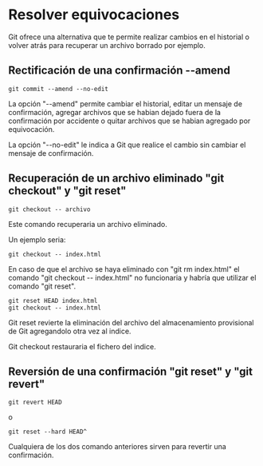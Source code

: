 # Resolver equivocaciones #
Git ofrece una alternativa que te permite realizar cambios en el historial o volver atrás para recuperar un archivo borrado por ejemplo.

## Rectificación de una confirmación --amend ##

    git commit --amend --no-edit

La opción "--amend" permite cambiar el historial, editar un mensaje de confirmación, agregar archivos que se habian dejado fuera de la confirmación por accidente o quitar archivos que se habian agregado por equivocación.

La opción "--no-edit" le indica a Git que realice el cambio sin cambiar el mensaje de confirmación.

## Recuperación de un archivo eliminado "git checkout" y "git reset" ##

    git checkout -- archivo

Este comando recuperaria un archivo eliminado.

Un ejemplo seria:

    git checkout -- index.html

En caso de que el archivo se haya eliminado con "git rm index.html" el comando "git checkout -- index.html" no funcionaria y habría que utilizar el comando "git reset".

    git reset HEAD index.html
    git checkout -- index.html

Git reset revierte la eliminación del archivo del almacenamiento provisional de Git agregandolo otra vez al indice.

Git checkout restauraria el fichero del indice.

## Reversión de una confirmación "git reset" y "git revert" ##

    git revert HEAD

o 

    git reset --hard HEAD^

Cualquiera de los dos comando anteriores sirven para revertir una confirmación.
